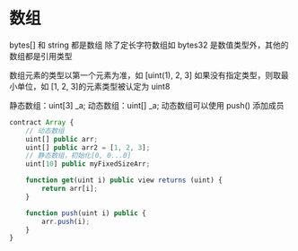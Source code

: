 # 数组

bytes[] 和 string 都是数组
除了定长字符数组如 bytes32 是数值类型外，其他的数组都是引用类型

数组元素的类型以第一个元素为准，如 [uint(1), 2, 3]
如果没有指定类型，则取最小单位，如 [1, 2, 3]的元素类型被认定为 uint8

静态数组：uint[3] _a;
动态数组：uint[] _a;
动态数组可以使用 push() 添加成员

``` js
contract Array {
    // 动态数组
    uint[] public arr;
    uint[] public arr2 = [1, 2, 3];
    // 静态数组，初始化[0, 0...0]
    uint[10] public myFixedSizeArr;

    function get(uint i) public view returns (uint) {
        return arr[i];
    }

    function push(uint i) public {
        arr.push(i);
    }
}
```